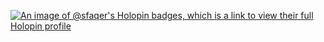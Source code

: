[![An image of @sfaqer's Holopin badges, which is a link to view their full Holopin profile](https://holopin.me/sfaqer)](https://holopin.io/@sfaqer)

<!--
**sfaqer/sfaqer** is a ✨ _special_ ✨ repository because its `README.md` (this file) appears on your GitHub profile.

Here are some ideas to get you started:

- 🔭 I’m currently working on ...
- 🌱 I’m currently learning ...
- 👯 I’m looking to collaborate on ...
- 🤔 I’m looking for help with ...
- 💬 Ask me about ...
- 📫 How to reach me: ...
- 😄 Pronouns: ...
- ⚡ Fun fact: ...
-->
